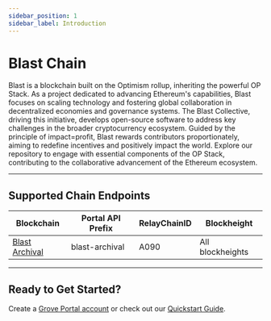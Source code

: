 ```yaml
---
sidebar_position: 1
sidebar_label: Introduction
---
```


# Blast Chain

Blast is a blockchain built on the Optimism rollup, inheriting the powerful OP Stack. As a project dedicated to advancing Ethereum's capabilities, Blast focuses on scaling technology and fostering global collaboration in decentralized economies and governance systems. The Blast Collective, driving this initiative, develops open-source software to address key challenges in the broader cryptocurrency ecosystem. Guided by the principle of impact=profit, Blast rewards contributors proportionately, aiming to redefine incentives and positively impact the world. Explore our repository to engage with essential components of the OP Stack, contributing to the collaborative advancement of the Ethereum ecosystem.

---

## Supported Chain Endpoints

| Blockchain                               | Portal API Prefix | RelayChainID | Blockheight         |
| ---------------------------------------- | ----------------- | ------------ | ------------------- |
| [Blast Archival](./endpoints/blast-archival) | blast-archival      | A090         | All blockheights |

---

## Ready to Get Started?

Create a [Grove Portal account](https://portal.grove.city) or check out our [Quickstart Guide](/guides/getting-started/quickstart).
